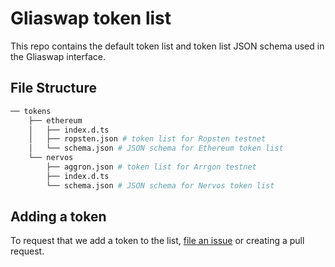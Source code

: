 # Gliaswap token list

This repo contains the default token list and token list JSON schema used in the Gliaswap interface.

## File Structure

```bash
── tokens
    ├── ethereum
    │   ├── index.d.ts
    │   ├── ropsten.json # token list for Ropsten testnet
    │   └── schema.json # JSON schema for Ethereum token list
    └── nervos
        ├── aggron.json # token list for Arrgon testnet
        ├── index.d.ts
        └── schema.json # JSON schema for Nervos token list
```

## Adding a token

To request that we add a token to the list, [file an issue](https://github.com/glias/token-list/issues/new/choose) or creating a pull request.
